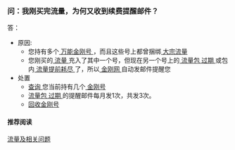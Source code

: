 ### 问：我刚买完流量，为何又收到续费提醒邮件？
答：
- 原因:
  - 您持有多个[ 万能金刚号 ](https://a2zitpro.github.io/web/万能金刚号)，而且这些号上都曾捆绑[ 大宗流量](https://a2zitpro.github.io/web/大宗流量)
  - 您刚买的[ 流量 ](https://a2zitpro.github.io/web/流量)充入了其中一个号，但现在另一个号上的[ 流量包 ](https://a2zitpro.github.io/web/流量包)[ 过期 ](https://a2zitpro.github.io/web/流量过期)或包内[ 流量提前耗尽 ](https://a2zitpro.github.io/web/流量提前耗尽)了，所以[ 金刚网 ](https://a2zitpro.github.io/web/金刚中文网)自动发邮件提醒您
- 处置 
  - [ 查询 ]()您当前持有几个[ 金刚号 ](https://a2zitpro.github.io/web/金刚号)
  - [ 流量包 ](https://a2zitpro.github.io/web/流量包 )[ 过期 ](https://a2zitpro.github.io/web/流量过期)的提醒邮件每月发1次，共发3次。
  - [ 回收金刚号 ](https://a2zitpro.github.io/web/金刚号有效期)

#### 推荐阅读
[ 流量及相关问题 ](https://a2zitpro.github.io/web/列表-流量及相关问题)
